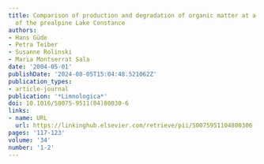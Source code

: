 ```yaml
---
title: Comparison of production and degradation of organic matter at a littoral site
  of the prealpine Lake Constance
authors:
- Hans Güde
- Petra Teiber
- Susanne Rolinski
- Maria Montserrat Sala
date: '2004-05-01'
publishDate: '2024-08-05T15:04:48.521062Z'
publication_types:
- article-journal
publication: '*Limnologica*'
doi: 10.1016/S0075-9511(04)80030-6
links:
- name: URL
  url: https://linkinghub.elsevier.com/retrieve/pii/S0075951104800306
pages: '117-123'
volume: '34'
number: '1-2'
---
```

